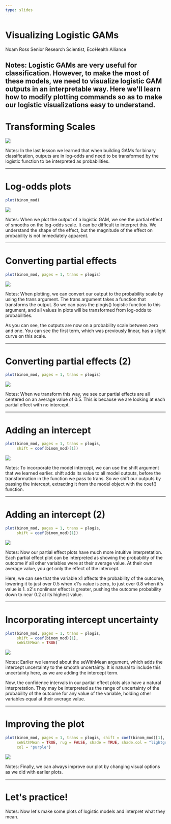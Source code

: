 ```yaml
---
type: slides
---
```


# Visualizing Logistic GAMs

Noam Ross
Senior Research Scientist, EcoHealth Alliance

Notes: Logistic GAMs are very useful for classification.  However, to make the most of these models, we need to visualize logistic GAM outputs in an interpretable way.  Here we'll learn how to modify plotting commands so as to make our logistic visualizations easy to understand.
---

# Transforming Scales

![](https://github.com/noamross/gams-in-r-course/blob/master/images/logistic-1.png?raw=true)

Notes: In the last lesson we learned that when building GAMs for binary classification, outputs are in log-odds and need to be transformed by the logistic function to be interpreted as probabilities.

---

# Log-odds plots

```r
plot(binom_mod)
```
![](https://github.com/noamross/gams-in-r-course/blob/master/images/untrans-1.png?raw=true)

Notes: When we plot the output of a logistic GAM, we see the partial effect of smooths on the log-odds scale.  It can be difficult to interpret this.  We understand the shape of the effect, but the magnitude of the effect on probability is not immediately apparent.

---

# Converting partial effects

```r
plot(binom_mod, pages = 1, trans = plogis)
```

![](https://github.com/noamross/gams-in-r-course/blob/master/images/trans-1.png?raw=true)

Notes: When plotting, we can convert our output to the probability scale by using the trans argument. The trans argument takes a function that transforms the output.  So we can pass the plogis() logistic function to this argument, and all values in plots will be transformed from log-odds to probabilities.

As you can see, the outputs are now on a probability scale between zero and one.  You can see the first term, which was previously linear, has a slight curve on this scale.

---

# Converting partial effects (2)

```r
plot(binom_mod, pages = 1, trans = plogis)
```
![](https://github.com/noamross/gams-in-r-course/blob/master/images/translin-1.png?raw=true)

Notes: When we transform this way, we see our partial effects are all centered on an average value of 0.5.  This is because we are looking at each partial effect with no intercept.

---

# Adding an intercept

```r
plot(binom_mod, pages = 1, trans = plogis,
     shift = coef(binom_mod)[1])
```
![](https://github.com/noamross/gams-in-r-course/blob/master/images/wintercept-1.png?raw=true)


Notes: To incorporate the model intercept, we can use the shift argument that we learned earlier. shift adds its value to all model outputs, before the transformation in the function we pass to trans.  So we shift our outputs by passing the intercept,  extracting it from the model object with the coef() function.

---

# Adding an intercept (2)

```r
plot(binom_mod, pages = 1, trans = plogis,
     shift = coef(binom_mod)[1])
```

![](https://github.com/noamross/gams-in-r-course/blob/master/images/winterceptlin-1.png?raw=true)

Notes: Now our partial effect plots have much more intuitive interpretation.  Each partial effect plot can be interpreted as showing the probability of the outcome if all other variables were at their average value.  At their own average value, you get only the effect of the intercept.

Here, we can see that the variable x1 affects the probability of the outcome, lowering it to just over 0.5 when x1's value is zero, to just over 0.8 when it's value is 1. x2's nonlinear effect is greater, pushing the outcome probability down to near 0.2 at its highest value.

---

# Incorporating intercept uncertainty

```r
plot(binom_mod, pages = 1, trans = plogis,
     shift = coef(binom_mod)[1],
     seWithMean = TRUE)
```
![](https://github.com/noamross/gams-in-r-course/blob/master/images/wintercepterr-1.png?raw=true)

Notes: Earlier we learned about the seWithMean argument, which adds the intercept uncertainty to the smooth uncertainty. It is natural to include this uncertainty here, as we are adding the intercept term.  

Now, the confidence intervals in our partial effect plots also have a natural interpretation.  They  may be interpreted as the range of uncertainty of the probability of the outcome for any value of the variable, holding other variables equal at their average value.

---

# Improving the plot

```r
plot(binom_mod, pages = 1, trans = plogis, shift = coef(binom_mod)[1],
     seWithMean = TRUE, rug = FALSE, shade = TRUE, shade.col = "lightgreen", 
     col = "purple")
```
![](https://github.com/noamross/gams-in-r-course/blob/master/images/winterceptcol-1.png?raw=true)

Notes: Finally, we can always improve our plot by changing visual options as we did with earlier plots.

---

# Let's practice!

Notes: Now let's make some plots of logistic models and interpret what they mean.










